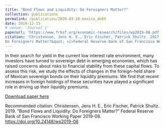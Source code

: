 ```yaml
---
title: "Bond Flows and Liquidity: Do Foreigners Matter?"
collection: publications
permalink: /publication/2020-03-20-mexico_debt
date: 2019-12-15
# venue: 'Journal 1'
paperurl: 'https://www.frbsf.org/economic-research/files/wp2019-08.pdf'
citation: 'Christensen, Jens H. E., Eric Fischer, Patrick Shultz. 2017.  &quot;Bond Flows and Liquidity:
Do Foreigners Matter?&quot; <i>Federal Reserve Bank of San Francisco Working Paper </i>'
---
```

In their search for yield in the current low interest rate environment, many investors
have turned to sovereign debt in emerging economies, which has raised concerns about
risks to financial stability from these capital flows. To assess this risk, we study the effects of changes in the foreign-held share of Mexican sovereign bonds on their liquidity premiums. We find that recent increases in foreign holdings of these securities have played a significant role in driving up their liquidity premiums.

[Download paper here](https://www.frbsf.org/economic-research/files/wp2019-08.pdf)

Recommended citation: Christensen, Jens H. E., Eric Fischer, Patrick Shultz. 2019. “Bond Flows and Liquidity:
Do Foreigners Matter?” Federal Reserve Bank of San Francisco Working Paper 2019-08.
https://doi.org/10.24148/wp2019-08
